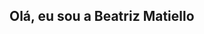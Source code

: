 ## Olá, eu sou a Beatriz Matiello 


<div style="display: inline_block"><br>
  <a href=(https://github-readme-stats.vercel.app/api?matiellox=anuraghazra)
  <img align="center" alt="Rafa-Python" height="30" width="40" src="https://raw.githubusercontent.com/devicons/devicon/master/icons/python/python-original.svg">
  
</div>
  
